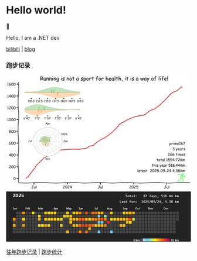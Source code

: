 # Hello world!

👋

Hello, I am a .NET dev


[bilibili](https://space.bilibili.com/47754706) | [blog](https://prime167.github.io)

### 跑步记录
![run](https://github.com/prime167/miles/raw/master/miles.svg)
![2025](https://github.com/prime167/MyRunningLog/blob/main/data/2025.png)


[往年跑步记录](https://github.com/prime167/MyRunningLog/blob/main/README.md)      |        [跑步统计](https://github.com/prime167/MyRunningLog/blob/main/trend.md)
